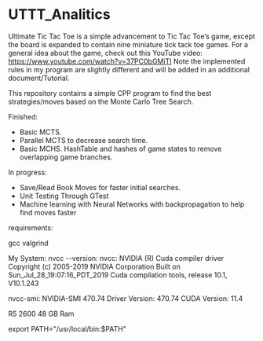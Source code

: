 # UTTT_Analitics
Ultimate Tic Tac Toe is a simple advancement to Tic Tac Toe’s game, except the board is expanded to contain nine miniature tick tack toe games. For a general
idea about the game, check out this YouTube video: https://www.youtube.com/watch?v=37PC0bGMiTI Note the implemented rules in my program are slightly different and will be added in an additional document/Tutorial.

This repository contains a simple CPP program to find the best strategies/moves based on the Monte Carlo Tree Search. 


Finished:
+ Basic MCTS.
+ Parallel MCTS to decrease search time.
+ Basic MCHS. HashTable and hashes of game states to remove overlapping game branches.


In progress: 
+ Save/Read Book Moves for faster initial searches.
+ Unit Testing Through GTest
+ Machine learning with Neural Networks with backpropagation to help find moves faster 



requirements:

gcc
valgrind


My System:
nvcc --version:
nvcc: NVIDIA (R) Cuda compiler driver Copyright (c) 2005-2019 NVIDIA Corporation Built on Sun_Jul_28_19:07:16_PDT_2019 Cuda compilation tools, release 10.1, V10.1.243

nvcc-smi:
NVIDIA-SMI 470.74 Driver Version: 470.74 CUDA Version: 11.4 


R5 2600 
48 GB Ram


export PATH="/usr/local/bin:$PATH"

